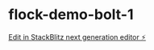 # flock-demo-bolt-1

[Edit in StackBlitz next generation editor ⚡️](https://stackblitz.com/~/github.com/shivamdubss/flock-demo-bolt-1)